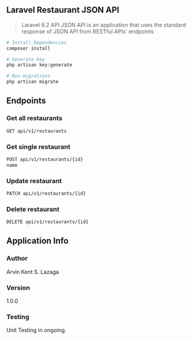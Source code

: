 ## Laravel Restaurant JSON API
> Laravel 6.2 API JSON API is an application that uses the standard response of JSON API from RESTful APIs' endpoints

``` bash
# Install Dependencies
composer install

# Generate key
php artisan key:generate

# Run migrations
php artisan migrate
```

## Endpoints

### Get all restaurants  
``` bash
GET api/v1/restaurants
```

### Get single restaurant
``` bash
POST api/v1/restaurants/{id}
name
```

### Update restaurant
``` bash
PATCH api/v1/restaurants/{id}
```

### Delete restaurant
``` bash
DELETE api/v1/restaurants/{id}
```

## Application Info

### Author

Arvin Kent S. Lazaga

### Version
1.0.0

### Testing
Unit Testing in ongoing.

